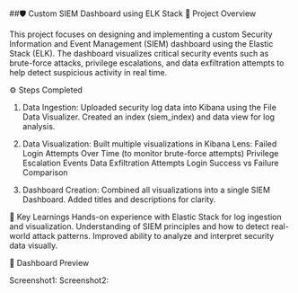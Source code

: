 ##🛡️ Custom SIEM Dashboard using ELK Stack
📌 Project Overview

This project focuses on designing and implementing a custom Security Information and Event Management (SIEM) dashboard using the Elastic Stack (ELK).
The dashboard visualizes critical security events such as brute-force attacks, privilege escalations, and data exfiltration attempts to help detect suspicious activity in real time.

⚙️ Steps Completed

1. Data Ingestion:
Uploaded security log data into Kibana using the File Data Visualizer.
Created an index (siem_index) and data view for log analysis.

2. Data Visualization:
Built multiple visualizations in Kibana Lens:
Failed Login Attempts Over Time (to monitor brute-force attempts)
Privilege Escalation Events
Data Exfiltration Attempts
Login Success vs Failure Comparison

3. Dashboard Creation:
Combined all visualizations into a single SIEM Dashboard.
Added titles and descriptions for clarity.

🧠 Key Learnings
Hands-on experience with Elastic Stack for log ingestion and visualization.
Understanding of SIEM principles and how to detect real-world attack patterns.
Improved ability to analyze and interpret security data visually.

📸 Dashboard Preview

Screenshot1:
Screenshot2:

